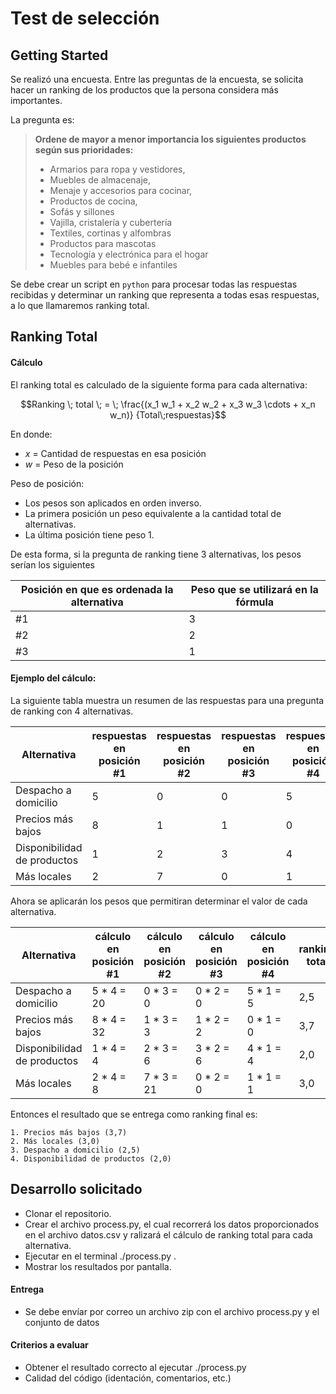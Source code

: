 # Test de selección

## Getting Started

Se realizó una encuesta. Entre las preguntas de la encuesta, se solicita hacer un ranking de los productos que la persona considera más importantes.

La pregunta es:

> **Ordene de mayor a menor importancia los siguientes productos según sus prioridades:**
> - Armarios para ropa y vestidores,
> - Muebles de almacenaje,
> - Menaje y accesorios para cocinar,
> - Productos de cocina,
> - Sofás y sillones
> - Vajilla, cristalería y cubertería
> - Textiles, cortinas y alfombras
> - Productos para mascotas
> - Tecnología y electrónica para el hogar
> - Muebles para bebé e infantiles

Se debe crear un script en `python` para procesar todas las respuestas recibidas y determinar un ranking que representa a todas esas respuestas, a lo que llamaremos ranking total.

## Ranking Total

#### Cálculo

El ranking total es calculado de la siguiente forma para cada alternativa:

```math
Ranking \; total \; = \; \frac{(x_1 w_1 + x_2 w_2 + x_3 w_3 \cdots + x_n w_n)} {Total\;respuestas}
```

En donde:
*  $`x`$ = Cantidad de respuestas en esa posición
*  $`w`$ = Peso de la posición

Peso de posición:
- Los pesos son aplicados en orden inverso.
- La primera posición un peso equivalente a la cantidad total de alternativas.
- La última posición tiene peso 1.

De esta forma, si la pregunta de ranking tiene 3 alternativas, los pesos serían los siguientes

| Posición en que es ordenada la alternativa | Peso que se utilizará en la fórmula |
| --- | --- |
| #1 | 3 |
| #2 | 2 |
| #3 | 1 |

#### Ejemplo del cálculo:
La siguiente tabla muestra un resumen de las respuestas para una pregunta de ranking con 4 alternativas.

| Alternativa | respuestas en posición #1 | respuestas en posición #2 | respuestas en posición #3 | respuestas en posición #4 |
| --- | --- | --- | --- | --- |
| Despacho a domicilio | 5 | 0 | 0 | 5 |
| Precios más bajos | 8 | 1 | 1 | 0 |
| Disponibilidad de productos | 1 | 2 | 3 | 4 |
| Más locales | 2 | 7 | 0 | 1 |

Ahora se aplicarán los pesos que permitiran determinar el valor de cada alternativa.

| Alternativa | cálculo en posición #1 | cálculo en posición #2 | cálculo en posición #3 | cálculo en posición #4 | ranking total |
| --- | --- | --- | --- | --- | --- |
| Despacho a domicilio | 5 \* 4 = 20 | 0 \* 3 = 0 | 0 \* 2 = 0 | 5 \* 1 = 5 | 2,5 |
| Precios más bajos | 8 \* 4 = 32 | 1 \* 3 = 3 | 1 \* 2 = 2 | 0 \* 1 = 0 | 3,7 |
| Disponibilidad de productos | 1 \* 4 = 4 | 2 \* 3 = 6 | 3 \* 2 = 6 | 4 \* 1 = 4 | 2,0 |
| Más locales | 2 \* 4 = 8 | 7 \* 3 = 21 | 0 \* 2 = 0 | 1 \* 1 = 1 | 3,0 |

Entonces el resultado que se entrega como ranking final es:
```
1. Precios más bajos (3,7)
2. Más locales (3,0)
3. Despacho a domicilio (2,5)
4. Disponibilidad de productos (2,0)
```

## Desarrollo solicitado

- Clonar el repositorio.
- Crear el archivo process.py, el cual recorrerá los datos proporcionados en el archivo datos.csv y ralizará el cálculo de ranking total para cada alternativa.
- Ejecutar en el terminal ./process.py .
- Mostrar los resultados por pantalla.

#### Entrega

- Se debe envíar por correo un archivo zip con el archivo process.py y el conjunto de datos

#### Criterios a evaluar

- Obtener el resultado correcto al ejecutar ./process.py
- Calidad del código (identación, comentarios, etc.)
